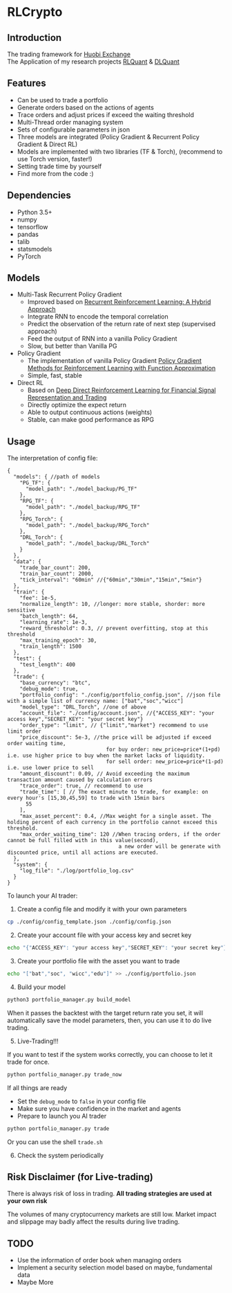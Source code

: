 # RLCrypto

## Introduction
The trading framework for [Huobi Exchange](https://www.huobi.pro/)  
The Application of my research projects [RLQuant](https://github.com/yuriak/RLQuant) & [DLQuant](https://github.com/yuriak/DLQuant)

## Features
- Can be used to trade a portfolio
- Generate orders based on the actions of agents
- Trace orders and adjust prices if exceed the waiting threshold
- Multi-Thread order managing system
- Sets of configurable parameters in json
- Three models are integrated (Policy Gradient & Recurrent Policy Gradient & Direct RL)
- Models are implemented with two libraries (TF & Torch), (recommend to use Torch version, faster!)
- Setting trade time by yourself
- Find more from the code :\)

## Dependencies
- Python 3.5+
- numpy
- tensorflow
- pandas
- talib
- statsmodels
- PyTorch

## Models
- Multi-Task Recurrent Policy Gradient
    - Improved based on  [Recurrent Reinforcement Learning: A Hybrid Approach](https://arxiv.org/abs/1509.03044)
    - Integrate RNN to encode the temporal correlation
    - Predict the observation of the return rate of next step (supervised approach)
    - Feed the output of RNN into a vanilla Policy Gradient
    - Slow, but better than Vanilla PG
- Policy Gradient
    - The implementation of vanilla Policy Gradient [Policy Gradient Methods for Reinforcement Learning with Function Approximation](https://papers.nips.cc/paper/1713-policy-gradient-methods-for-reinforcement-learning-with-function-approximation.pdf)
    - Simple, fast, stable
- Direct RL
    - Based on [Deep Direct Reinforcement Learning for Financial Signal Representation and Trading](http://ieeexplore.ieee.org/document/7407387/)
    - Directly optimize the expect return
    - Able to output continuous actions (weights)
    - Stable, can make good performance as RPG
## Usage
The interpretation of config file:
```
{
  "models": { //path of models
	"PG_TF": {
	  "model_path": "./model_backup/PG_TF"
	},
	"RPG_TF": {
	  "model_path": "./model_backup/RPG_TF"
	},
	"RPG_Torch": {
	  "model_path": "./model_backup/RPG_Torch"
	},
	"DRL_Torch": {
	  "model_path": "./model_backup/DRL_Torch"
	}
  },
  "data": {
	"trade_bar_count": 200,
	"train_bar_count": 2000,
	"tick_interval": "60min" //{"60min","30min","15min","5min"}
  },
  "train": {
	"fee": 1e-5,
	"normalize_length": 10, //longer: more stable, shorder: more sensitive  
	"batch_length": 64,
	"learning_rate": 1e-3,
	"reward_threshold": 0.3, // prevent overfitting, stop at this threshold
	"max_training_epoch": 30,
	"train_length": 1500
  },
  "test": {
	"test_length": 400
  },
  "trade": {
	"base_currency": "btc",
	"debug_mode": true,
	"portfolio_config": "./config/portfolio_config.json", //json file with a simple list of currency name: ["bat","soc","wicc"]
	"model_type": "DRL_Torch", //one of above
	"account_file": "./config/account.json", //{"ACCESS_KEY": "your access key","SECRET_KEY": "your secret key"}
	"order_type": "limit", // {"limit","market"} recommend to use limit order
	"price_discount": 5e-3, //the price will be adjusted if exceed order waiting time, 
	                            for buy order: new_price=price*(1+pd) i.e. use higher price to buy when the market lacks of liquidity. 
	                            for sell order: new_price=price*(1-pd) i.e. use lower price to sell
	"amount_discount": 0.09, // Avoid exceeding the maximum transaction amount caused by calculation errors  
	"trace_order": true, // recommend to use
	"trade_time": [ // The exact minute to trade, for example: on every hour's [15,30,45,59] to trade with 15min bars
	  55
	],
	"max_asset_percent": 0.4, //Max weight for a single asset. The holding percent of each currency in the portfolio cannot exceed this threshold.
	"max_order_waiting_time": 120 //When tracing orders, if the order cannot be full filled with in this value(second), 
	                                a new order will be generate with discounted price, until all actions are executed.
  },
  "system": {
	"log_file": "./log/portfolio_log.csv"
  }
}
```

To launch your AI trader:
1. Create a config file and modify it with your own parameters
```bash
cp ./config/config_template.json ./config/config.json
```
2. Create your account file with your access key and secret key
```bash
echo "{"ACCESS_KEY": "your access key","SECRET_KEY": "your secret key"}" >> ./config/account.json
```
3. Create your portfolio file with the asset you want to trade 
```bash
echo "["bat","soc", "wicc","edu"]" >> ./config/portfolio.json
```
4. Build your model
```bash
python3 portfolio_manager.py build_model
```
When it passes the backtest with the target return rate you set, it will automatically save the model parameters, then, you can use it to do live trading.

5. Live-Trading!!!

If you want to test if the system works correctly, you can choose to let it trade for once. 
```bash
python portfolio_manager.py trade_now
```
If all things are ready
- Set the ```debug_mode``` to ```false``` in your config file
- Make sure you have confidence in the market and agents  
- Prepare to launch you AI trader
```bash
python portfolio_manager.py trade
```
Or you can use the shell ```trade.sh```

6. Check the system periodically

## Risk Disclaimer (for Live-trading)
There is always risk of loss in trading. __All trading strategies are used at your own risk__  

The volumes of many cryptocurrency markets are still low. Market impact and slippage may badly affect the results during live trading.

## TODO
- Use the information of order book when managing orders
- Implement a security selection model based on maybe, fundamental data
- Maybe More

